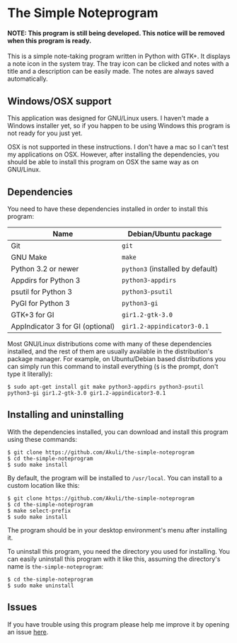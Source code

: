 # The Simple Noteprogram

#### NOTE: This program is still being developed. This notice will be removed when this program is ready.

This is a simple note-taking program written in Python with GTK+. It displays a note icon in the system tray. The tray icon can be clicked and notes with a title and a description can be easily made. The notes are always saved automatically.

## Windows/OSX support

This application was designed for GNU/Linux users. I haven't made a Windows installer yet, so if you happen to be using Windows this program is not ready for you just yet.

OSX is not supported in these instructions. I don't have a mac so I can't test my applications on OSX. However, after installing the dependencies, you should be able to install this program on OSX the same way as on GNU/Linux.

## Dependencies

You need to have these dependencies installed in order to install this program:

| Name                              | Debian/Ubuntu package             |
|-----------------------------------|-----------------------------------|
| Git                               | `git`                             |
| GNU Make                          | `make`                            |
| Python 3.2 or newer               | `python3` (installed by default)  |
| Appdirs for Python 3              | `python3-appdirs`                 |
| psutil for Python 3               | `python3-psutil`                  |
| PyGI for Python 3                 | `python3-gi`                      |
| GTK+3 for GI                      | `gir1.2-gtk-3.0`                  |
| AppIndicator 3 for GI (optional)  | `gir1.2-appindicator3-0.1`        |

Most GNU/Linux distributions come with many of these dependencies installed, and the rest of them are usually available in the distribution's package manager. For example, on Ubuntu/Debian based distributions you can simply run this command to install everything (`$` is the prompt, don't type it literally):

    $ sudo apt-get install git make python3-appdirs python3-psutil python3-gi gir1.2-gtk-3.0 gir1.2-appindicator3-0.1

## Installing and uninstalling

With the dependencies installed, you can download and install this program using these commands:

    $ git clone https://github.com/Akuli/the-simple-noteprogram
    $ cd the-simple-noteprogram
    $ sudo make install

By default, the program will be installed to `/usr/local`. You can install to a custom location like this:

    $ git clone https://github.com/Akuli/the-simple-noteprogram
    $ cd the-simple-noteprogram
    $ make select-prefix
    $ sudo make install

The program should be in your desktop environment's menu after installing it.

To uninstall this program, you need the directory you used for installing. You can easily uninstall this program with it like this, assuming the directory's name is `the-simple-noteprogram`:

    $ cd the-simple-noteprogram
    $ sudo make uninstall

## Issues

If you have trouble using this program please help me improve it by opening an issue [here](https://github.com/Akuli/the-simple-noteprogram/issues).
